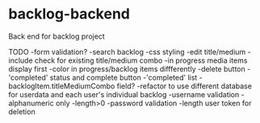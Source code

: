 # backlog-backend
Back end for backlog project

TODO
-form validation?
-search backlog
-css styling
-edit title/medium
  -include check for existing title/medium combo
-in progress media items display first
-color in progress/backlog items diffferently
-delete button
-'completed' status and complete button
-'completed' list
-backlogItem.titleMediumCombo field?
-refactor to use different database for userdata
    and each user's individual backlog
-username validation
  -alphanumeric only
  -length>0
-password validation
  -length
user token for deletion